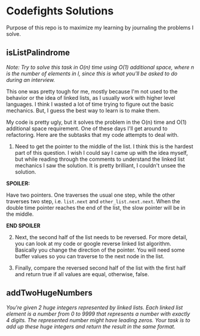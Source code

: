 # Codefights Solutions
Purpose of this repo is to maximize my learning by journaling the problems I solve.

## isListPalindrome
*Note: Try to solve this task in O(n) time using O(1) additional space, where n is the number of elements in l, since this is what you'll be asked to do during an interview.*

This one was pretty tough for me, mostly because I'm not used to the behavior or the idea of linked lists, as I usually work with higher level languages. I think I wasted a lot of time trying to figure out the basic mechanics. But, I guess the best way to learn is to make them.

My code is pretty ugly, but it solves the problem in the O(n) time and O(1) additional space requirement. One of these days I'll get around to refactoring. Here are the subtasks that my code attempts to deal with.

1. Need to get the pointer to the middle of the list. I think this is the hardest part of this question. I wish I could say I came up with the idea myself, but while reading through the comments to understand the linked list mechanics I saw the solution. It is pretty brilliant, I couldn't unsee the solution.

**SPOILER:**



Have two pointers. One traverses the usual one step, while the other traverses two step, i.e. `list.next` and `other_list.next.next`. When the double time pointer reaches the end of the list, the slow pointer will be in the middle.



**END SPOILER**

2. Next, the second half of the list needs to be reversed. For more detail, you can look at my code or google reverse linked list algorithm. Basically you change the direction of the pointer. You will need some buffer values so you can traverse to the next node in the list.

3. Finally, compare the reversed second half of the list with the first half and return true if all values are equal, otherwise, false.

## addTwoHugeNumbers
*You're given 2 huge integers represented by linked lists. Each linked list element is a number from 0 to 9999 that represents a number with exactly 4 digits. The represented number might have leading zeros. Your task is to add up these huge integers and return the result in the same format.*


